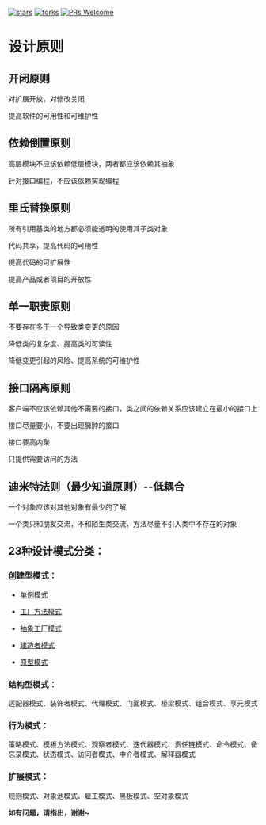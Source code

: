 <p>
  <a href="https://github.com/a511480568/design-pattern/stargazers"><img src="https://img.shields.io/badge/stars-0-brightgreen.svg" alt="stars"></a>
  <a href="https://github.com/a511480568/design-pattern/network/members"><img src="https://img.shields.io/badge/fork-0-brightgreen.svg" alt="forks"></a>
  <a href="http://makeapullrequest.com"><img src="https://img.shields.io/badge/PRs-Welcome-brightgreen.svg" alt="PRs Welcome"></a>
</p>

# 设计原则

## 开闭原则

对扩展开放，对修改关闭

提高软件的可用性和可维护性

## 依赖倒置原则

高层模块不应该依赖低层模块，两者都应该依赖其抽象

针对接口编程，不应该依赖实现编程

## 里氏替换原则

所有引用基类的地方都必须能透明的使用其子类对象

代码共享，提高代码的可用性

提高代码的可扩展性

提高产品或者项目的开放性

## 单一职责原则

不要存在多于一个导致类变更的原因

降低类的复杂度、提高类的可读性

降低变更引起的风险、提高系统的可维护性

## 接口隔离原则

客户端不应该依赖其他不需要的接口，类之间的依赖关系应该建立在最小的接口上

接口尽量要小，不要出现臃肿的接口

接口要高内聚

只提供需要访问的方法

## 迪米特法则（最少知道原则）--低耦合

一个对象应该对其他对象有最少的了解

一个类只和朋友交流，不和陌生类交流，方法尽量不引入类中不存在的对象

## 23种设计模式分类：

### 创建型模式：

* [单例模式](https://github.com/a511480568/design-pattern/blob/master/单例模式.md)

* [工厂方法模式](https://github.com/a511480568/design-pattern/blob/master/%E5%B7%A5%E5%8E%82%E6%96%B9%E6%B3%95.md)

* [抽象工厂模式](https://github.com/a511480568/design-pattern/blob/master/%E6%8A%BD%E8%B1%A1%E5%B7%A5%E5%8E%82.md)

* [建造者模式](https://github.com/a511480568/design-pattern/blob/master/%E5%BB%BA%E9%80%A0%E8%80%85%E6%A8%A1%E5%9E%8B.md)

* [原型模式](https://github.com/a511480568/design-pattern/blob/master/%E5%8E%9F%E5%9E%8B%E6%A8%A1%E5%BC%8F.md)

### 结构型模式：

适配器模式、装饰者模式、代理模式、门面模式、桥梁模式、组合模式、享元模式

### 行为模式：

策略模式、模板方法模式、观察者模式、迭代器模式、责任链模式、命令模式、备忘录模式、状态模式、访问者模式、中介者模式、解释器模式

### 扩展模式：

规则模式、对象池模式、雇工模式、黑板模式、空对象模式

**如有问题，请指出，谢谢~**